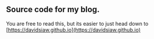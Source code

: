 ## Source code for my blog.

You are free to read this, but its easier to just head down to [https://davidsiaw.github.io](https://davidsiaw.github.io)